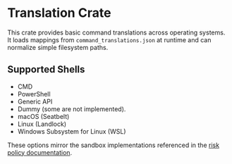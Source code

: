 # Translation Crate

This crate provides basic command translations across operating systems. It loads mappings from `command_translations.json` at runtime and can normalize simple filesystem paths.

## Supported Shells

- CMD
- PowerShell
- Generic API
- Dummy (some are not implemented).
- macOS (Seatbelt)
- Linux (Landlock)
- Windows Subsystem for Linux (WSL)

These options mirror the sandbox implementations referenced in the
[risk policy documentation](../execpolicy/README.md).
